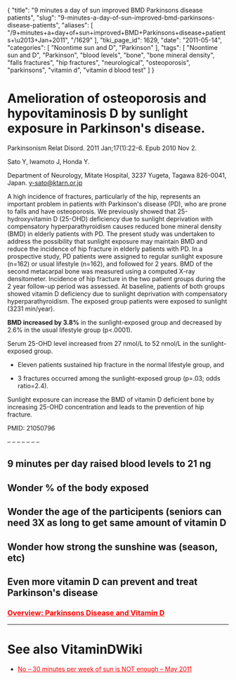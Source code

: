 {
    "title": "9 minutes a day of sun improved BMD Parkinsons disease patients",
    "slug": "9-minutes-a-day-of-sun-improved-bmd-parkinsons-disease-patients",
    "aliases": [
        "/9+minutes+a+day+of+sun+improved+BMD+Parkinsons+disease+patients+\u2013+Jan+2011",
        "/1629"
    ],
    "tiki_page_id": 1629,
    "date": "2011-05-14",
    "categories": [
        "Noontime sun and D",
        "Parkinson"
    ],
    "tags": [
        "Noontime sun and D",
        "Parkinson",
        "blood levels",
        "bone",
        "bone mineral density",
        "falls fractures",
        "hip fractures",
        "neurological",
        "osteoporosis",
        "parkinsons",
        "vitamin d",
        "vitamin d blood test"
    ]
}


# Amelioration of osteoporosis and hypovitaminosis D by sunlight exposure in Parkinson's disease.

Parkinsonism Relat Disord. 2011 Jan;17(1):22-6. Epub 2010 Nov 2.

Sato Y, Iwamoto J, Honda Y.

Department of Neurology, Mitate Hospital, 3237 Yugeta, Tagawa 826-0041, Japan. y-sato@ktarn.or.jp 

A high incidence of fractures, particularly of the hip, represents an important problem in patients with Parkinson's disease (PD), who are prone to falls and have osteoporosis. We previously showed that 25-hydroxyvitamin D (25-OHD) deficiency due to sunlight deprivation with compensatory hyperparathyroidism causes reduced bone mineral density (BMD) in elderly patients with PD. The present study was undertaken to address the possibility that sunlight exposure may maintain BMD and reduce the incidence of hip fracture in elderly patients with PD. In a prospective study, PD patients were assigned to regular sunlight exposure (n=162) or usual lifestyle (n=162), and followed for 2 years. BMD of the second metacarpal bone was measured using a computed X-ray densitometer. Incidence of hip fracture in the two patient groups during the 2 year follow-up period was assessed. At baseline, patients of both groups showed vitamin D deficiency due to sunlight deprivation with compensatory hyperparathyroidism. The exposed group patients were exposed to sunlight (3231 min/year). 

 **BMD increased by 3.8%**  in the sunlight-exposed group and decreased by 2.6% in the usual lifestyle group (p<.0001). 

Serum 25-OHD level increased from 27 nmol/L to 52 nmol/L in the sunlight-exposed group. 

* Eleven patients sustained hip fracture in the normal lifestyle group, and 

* 3 fractures occurred among the sunlight-exposed group (p=.03; odds ratio=2.4). 

Sunlight exposure can increase the BMD of vitamin D deficient bone by increasing 25-OHD concentration and leads to the prevention of hip fracture.

PMID:     21050796 

– – – – – – – 

## 9 minutes per day raised blood levels to 21 ng

## Wonder % of the body exposed

## Wonder the age of the participents (seniors can need 3X as long to get same amount of vitamin D

## Wonder how strong the sunshine was (season, etc)

## Even more vitamin D can prevent and treat Parkinson's disease

### <a href="/posts/overview-parkinsons-disease-and-vitamin-d" style="color: red; text-decoration: underline;" title="This link has an unknown page_id: 484">Overview: Parkinsons Disease and Vitamin D</a>

- - - - - - - - 

# See also VitaminDWiki

* <a href="/posts/no-30-minutes-per-week-of-sun-is-not-enough" style="color: red; text-decoration: underline;" title="This link has an unknown page_id: 1689">No – 30 minutes per week of sun is NOT enough – May 2011</a>